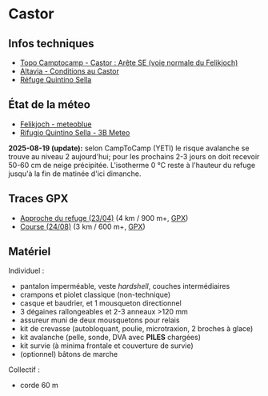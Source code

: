 # Castor

## Infos techniques

- [Topo Camptocamp - Castor : Arête SE (voie normale du Felikjoch)](https://www.camptocamp.org/routes/56031/fr/castor-arete-se-voie-normale-du-felikjoch-)
- [Altavia - Conditions au Castor](https://www.alta-via.fr/guide/conditions-alpinisme-escalade/traversee-castor-mont-rose.html)
- [Réfuge Quintino Sella](https://www.rifugioquintinosella.com)

## État de la méteo

- [Felikjoch - meteoblue](https://www.meteoblue.com/it/tempo/settimana/felikjoch_italia_11074552)
- [Rifugio Quintino Sella - 3B Meteo](https://www.3bmeteo.com/meteo/rifugio+quintino+sella)

**2025-08-19 (update):** selon CampToCamp (YETI) le risque avalanche se trouve au niveau 2 aujourd'hui; pour les prochains 2-3 jours on doit recevoir 50-60 cm de neige précipitée. L'isotherme 0 °C reste à l'hauteur du refuge jusqu'à la fin de matinée d'ici dimanche.

## Traces GPX

- [Approche du refuge (23/04)](https://www.gaiagps.com/datasummary/track/ab735332-5f7c-4c81-9718-a446bae65353/) (4 km / 900 m+, [GPX](2025-08-24-rifugio.gpx))
- [Course (24/08)](https://www.gaiagps.com/datasummary/track/fc4db2b5-3816-479a-b38f-05d3d3ab0998/) (3 km / 600 m+, [GPX](2024-08-24-course.gpx))

## Matériel

Individuel :

- pantalon imperméable, veste *hardshell*, couches intermédiaires
- crampons et piolet classique (non-technique)
- casque et baudrier, et 1 mousqueton directionnel
- 3 dégaines rallongeables et 2-3 anneaux >120 mm
- assureur muni de deux mousquetons pour relais
- kit de crevasse (autobloquant, poulie, microtraxion, 2 broches à glace)
- kit avalanche (pelle, sonde, DVA avec **PILES** chargées)
- kit survie (à minima frontale et couverture de survie)
- (optionnel) bâtons de marche

Collectif :

- corde 60 m
